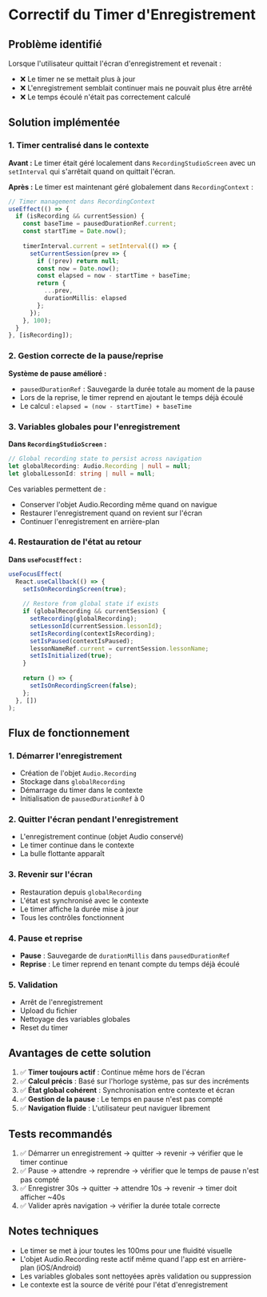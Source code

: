 # Correctif du Timer d'Enregistrement

## Problème identifié

Lorsque l'utilisateur quittait l'écran d'enregistrement et revenait :
- ❌ Le timer ne se mettait plus à jour
- ❌ L'enregistrement semblait continuer mais ne pouvait plus être arrêté
- ❌ Le temps écoulé n'était pas correctement calculé

## Solution implémentée

### 1. Timer centralisé dans le contexte

**Avant :** Le timer était géré localement dans `RecordingStudioScreen` avec un `setInterval` qui s'arrêtait quand on quittait l'écran.

**Après :** Le timer est maintenant géré globalement dans `RecordingContext` :
```typescript
// Timer management dans RecordingContext
useEffect(() => {
  if (isRecording && currentSession) {
    const baseTime = pausedDurationRef.current;
    const startTime = Date.now();
    
    timerInterval.current = setInterval(() => {
      setCurrentSession(prev => {
        if (!prev) return null;
        const now = Date.now();
        const elapsed = now - startTime + baseTime;
        return {
          ...prev,
          durationMillis: elapsed
        };
      });
    }, 100);
  }
}, [isRecording]);
```

### 2. Gestion correcte de la pause/reprise

**Système de pause amélioré :**
- `pausedDurationRef` : Sauvegarde la durée totale au moment de la pause
- Lors de la reprise, le timer reprend en ajoutant le temps déjà écoulé
- Le calcul : `elapsed = (now - startTime) + baseTime`

### 3. Variables globales pour l'enregistrement

**Dans `RecordingStudioScreen` :**
```typescript
// Global recording state to persist across navigation
let globalRecording: Audio.Recording | null = null;
let globalLessonId: string | null = null;
```

Ces variables permettent de :
- Conserver l'objet Audio.Recording même quand on navigue
- Restaurer l'enregistrement quand on revient sur l'écran
- Continuer l'enregistrement en arrière-plan

### 4. Restauration de l'état au retour

**Dans `useFocusEffect` :**
```typescript
useFocusEffect(
  React.useCallback(() => {
    setIsOnRecordingScreen(true);
    
    // Restore from global state if exists
    if (globalRecording && currentSession) {
      setRecording(globalRecording);
      setLessonId(currentSession.lessonId);
      setIsRecording(contextIsRecording);
      setIsPaused(contextIsPaused);
      lessonNameRef.current = currentSession.lessonName;
      setIsInitialized(true);
    }
    
    return () => {
      setIsOnRecordingScreen(false);
    };
  }, [])
);
```

## Flux de fonctionnement

### 1. Démarrer l'enregistrement
- Création de l'objet `Audio.Recording`
- Stockage dans `globalRecording`
- Démarrage du timer dans le contexte
- Initialisation de `pausedDurationRef` à 0

### 2. Quitter l'écran pendant l'enregistrement
- L'enregistrement continue (objet Audio conservé)
- Le timer continue dans le contexte
- La bulle flottante apparaît

### 3. Revenir sur l'écran
- Restauration depuis `globalRecording`
- L'état est synchronisé avec le contexte
- Le timer affiche la durée mise à jour
- Tous les contrôles fonctionnent

### 4. Pause et reprise
- **Pause** : Sauvegarde de `durationMillis` dans `pausedDurationRef`
- **Reprise** : Le timer reprend en tenant compte du temps déjà écoulé

### 5. Validation
- Arrêt de l'enregistrement
- Upload du fichier
- Nettoyage des variables globales
- Reset du timer

## Avantages de cette solution

1. ✅ **Timer toujours actif** : Continue même hors de l'écran
2. ✅ **Calcul précis** : Basé sur l'horloge système, pas sur des incréments
3. ✅ **État global cohérent** : Synchronisation entre contexte et écran
4. ✅ **Gestion de la pause** : Le temps en pause n'est pas compté
5. ✅ **Navigation fluide** : L'utilisateur peut naviguer librement

## Tests recommandés

1. ✅ Démarrer un enregistrement → quitter → revenir → vérifier que le timer continue
2. ✅ Pause → attendre → reprendre → vérifier que le temps de pause n'est pas compté
3. ✅ Enregistrer 30s → quitter → attendre 10s → revenir → timer doit afficher ~40s
4. ✅ Valider après navigation → vérifier la durée totale correcte

## Notes techniques

- Le timer se met à jour toutes les 100ms pour une fluidité visuelle
- L'objet Audio.Recording reste actif même quand l'app est en arrière-plan (iOS/Android)
- Les variables globales sont nettoyées après validation ou suppression
- Le contexte est la source de vérité pour l'état d'enregistrement
